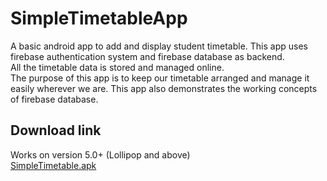 # SimpleTimetableApp
A basic android app to add and display student timetable.
This app uses firebase authentication system and firebase database as backend.  
All the timetable data is stored and managed online.  
The purpose of this app is to keep our timetable arranged and manage it easily wherever we are.
This app also demonstrates the working concepts of firebase database.
## Download link
Works on version 5.0+ (Lollipop and above)  
[SimpleTimetable.apk](https://drive.google.com/file/d/13UZqbz008D0VBT8JELGkgV3pRt3ceJpR/view?usp=sharing)
